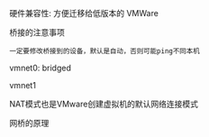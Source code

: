 
硬件兼容性: 方便迁移给低版本的 VMWare


桥接的注意事项

    一定要修改桥接到的设备，默认是自动，否则可能ping不同本机


vmnet0: bridged

vmnet1

NAT模式也是VMware创建虚拟机的默认网络连接模式





网桥的原理




